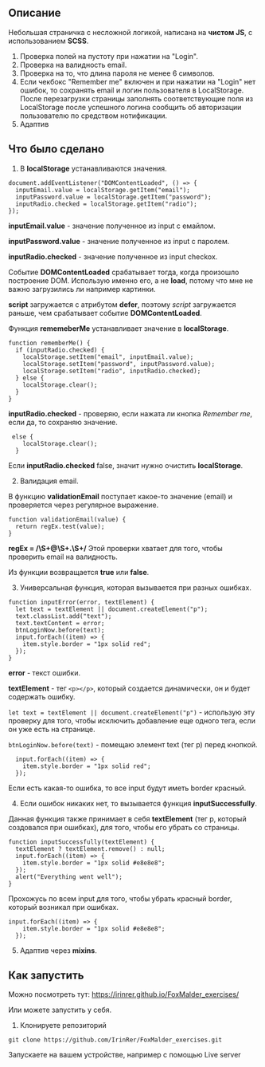 ## Описание

Небольшая страничка с несложной логикой, написана на **чистом JS**, с использованием **SCSS**.

1. Проверка полей на пустоту при нажатии на "Login".
2. Проверка на валидность email.
3. Проверка на то, что длина пароля не менее 6 символов.
4. Если чекбокс "Remember me" включен и при нажатии на "Login" нет ошибок, то сохранять email и логин пользователя в LocalStorage. После перезагрузки страницы заполнять соответствующие поля из LocalStorage
после успешного логина сообщить об авторизации пользователю по средством нотификации.
5. Адаптив

## Что было сделано

1. В **localStorage** устанавливаются значения. 

```
document.addEventListener("DOMContentLoaded", () => {
  inputEmail.value = localStorage.getItem("email");
  inputPassword.value = localStorage.getItem("password");
  inputRadio.checked = localStorage.getItem("radio");
});
```
**inputEmail.value** - значение полученное из input c емайлом.

**inputPassword.value** - значение полученное из input с паролем.

**inputRadio.checked** - значение полученное из input checkox. 

Событие **DOMContentLoaded** срабатывает тогда, когда произошло построение DOM. Использую именно его, а не **load**, потому что мне не важно загрузились
ли например картинки. 

**script** загружается с атрибутом **defer**, поэтому *script* загружается раньше, чем срабатывает событие **DOMContentLoaded**. 

Функция **rememeberMe** устанавливает значение в **localStorage**. 

```
function rememberMe() {
  if (inputRadio.checked) {
    localStorage.setItem("email", inputEmail.value);
    localStorage.setItem("password", inputPassword.value);
    localStorage.setItem("radio", inputRadio.checked);
  } else {
    localStorage.clear();
  }
}
``` 

**inputRadio.checked** - проверяю, если нажата ли кнопка *Remember me*, если да, то сохраняю значение. 

```
 else {
    localStorage.clear();
  }
``` 

Если **inputRadio.checked** false, значит нужно очистить **localStorage**.

2. Валидация email.

В функцию **validationEmail** поступает какое-то значение (email) и проверяется через регулярное выражение. 

```
function validationEmail(value) {
  return regEx.test(value);
}
``` 

**regEx = /\S+@\S+\.\S+/** Этой проверки хватает для того, чтобы проверить email на валидность. 

Из функции возвращается **true** или **false**. 

3. Универсальная функция, которая вызывается при разных ошибках. 

```
function inputError(error, textElement) {
  let text = textElement || document.createElement("p");
  text.classList.add("text");
  text.textContent = error;
  btnLoginNow.before(text);
  input.forEach((item) => {
    item.style.border = "1px solid red";
  });
}
```

**error** - текст ошибки. 

**textElement** - тег ``<p></p>``, который создается динамически, он и будет содержать ошибку.

``let text = textElement || document.createElement("p")`` - использую эту проверку для того, чтобы исключить добавление еще одного тега,
если он уже есть на странице. 

``btnLoginNow.before(text)`` - помещаю элемент text (тег p) перед кнопкой. 

```
  input.forEach((item) => {
    item.style.border = "1px solid red";
  });
 ```
 
 Если есть какая-то ошибка, то все input будут иметь border красный. 
 
 4. Если ошибок никаких нет, то вызывается функция **inputSuccessfully**.

Данная функция также принимает в себя **textElement** (тег p, который создовался при ошибках), для того, чтобы
его убрать со страницы.

```
function inputSuccessfully(textElement) {
  textElement ? textElement.remove() : null;
  input.forEach((item) => {
    item.style.border = "1px solid #e8e8e8";
  });
  alert("Everything went well");
}
```

Прохожусь по всем input для того, чтобы убрать красный border, который возникал при ошибках.

```
input.forEach((item) => {
    item.style.border = "1px solid #e8e8e8";
  });
``` 

5. Адаптив через **mixins**. 

## Как запустить 

Можно посмотреть тут: https://irinrer.github.io/FoxMalder_exercises/

Или можете запустить у себя. 

1. Клонируете репозиторий

``git clone https://github.com/IrinRer/FoxMalder_exercises.git``

Запускаете на вашем устройстве, например с помощью Live server
